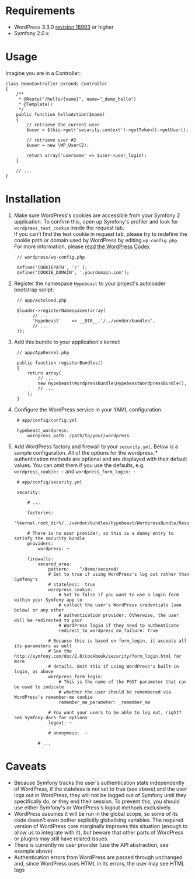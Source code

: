 Requirements
============

* WordPress 3.3.0 [revision 18993](https://core.trac.wordpress.org/changeset/18993) or higher
* Symfony 2.0.x

Usage 
=====

Imagine you are in a Controller:

    class DemoController extends Controller
    {
        /**
         * @Route("/hello/{name}", name="_demo_hello")
         * @Template()
         */
        public function helloAction($name)
        {
            // retrieve the current user
            $user = $this->get('security.context')->getToken()->getUser();
            
            // retrieve user #2
            $user = new \WP_User(2);

            return array('username' => $user->user_login);
        }

        // ...
    }

Installation
============

1. Make sure WordPress's cookies are accessible from your Symfony 2 application. To confirm this, 
   open up Symfony's profiler and look for `wordpress_test_cookie` inside the request tab.  
   If you can't find the test cookie in request tab, please try to redefine the cookie path or 
   domain used by WordPress by editing `wp-config.php`.  
   For more information, please [read the WordPress Codex](http://codex.wordpress.org/Editing_wp-config.php)

        // wordpress/wp-config.php

        define('COOKIEPATH', '/' );
        define('COOKIE_DOMAIN', '.yourdomain.com');

2. Register the namespace `Hypebeast` to your project's autoloader bootstrap script:

        // app/autoload.php

        $loader->registerNamespaces(array(
              // ...
              'Hypebeast'    => __DIR__.'/../vendor/bundles',
              // ...
        ));

3. Add this bundle to your application's kernel:

        // app/AppKernel.php

        public function registerBundles()
        {
            return array(
                // ...
                new Hypebeast\WordpressBundle\HypebeastWordpressBundle(),
                // ...
            );
        }

4. Configure the WordPress service in your YAML configuration.
        
        # app/config/config.yml
        
        hypebeast_wordpress:
            wordpress_path: /path/to/your/wordpress

5. Add WordPress factory and firewall to your `security.yml`. Below is a sample configuration. All 
of the options for the wordpress_* authentication methods are optional and are displayed with their 
default values. You can omit them if you use the defaults, e.g. `wordpress_cookie: ~` and 
`wordpress_form_login: ~`

        # app/config/security.yml
        
        security:
            
            # ...
            
            factories:
                - "%kernel.root_dir%/../vendor/bundles/Hypebeast/WordpressBundle/Resources/config/security_factories.xml"

            # There is no user provider, so this is a dummy entry to satisfy the security bundle
            providers:
                wordpress: ~
            
            firewalls:
                secured_area:
                    pattern:    ^/demo/secured/
                    # Set to true if using WordPress's log out rather than Symfony's
                    # stateless:  true
                    wordpress_cookie:
                        # Set to false if you want to use a login form within your Symfony app to 
                        # collect the user's WordPress credentials (see below) or any other
                        # authentication provider. Otherwise, the user will be redirected to your 
                        # WordPress login if they need to authenticate
                        redirect_to_wordpress_on_failure: true

                    # Because this is based on form_login, it accepts all its parameters as well
                    # See the http://symfony.com/doc/2.0/cookbook/security/form_login.html for more 
                    # details. Omit this if using WordPress's built-in login, as above
                    wordpress_form_login:
                        # This is the name of the POST parameter that can be used to indicate 
                        # whether the user should be remembered via WordPress's remember-me cookie
                        remember_me_parameter: _remember_me

                    # You want your users to be able to log out, right? See Symfony docs for options
                    logout: ~

                    # anonymous:  ~
                    
                # ...

Caveats
=======

* Because Symfony tracks the user's authentication state independently of WordPress, if the 
  stateless is not set to true (see above) and the user logs out in WordPress, they will not be 
  logged out of Symfony until they specifically do, or they end their session. To prevent this, you 
  should use either Symfony's or WordPress's logout methods exclusively.
* WordPress assumes it will be run in the global scope, so some of its code doesn't even bother 
  explicitly globalising variables. The required version of WordPress core marginally improves this 
  situation (enough to allow us to integrate with it), but beware that other parts of WordPress or 
  plugins may still have related issues.
* There is currently no user provider (use the API abstraction, see example above)
* Authentication errors from WordPress are passed through unchanged and, since WordPress uses HTML 
  in its errors, the user may see HTML tags